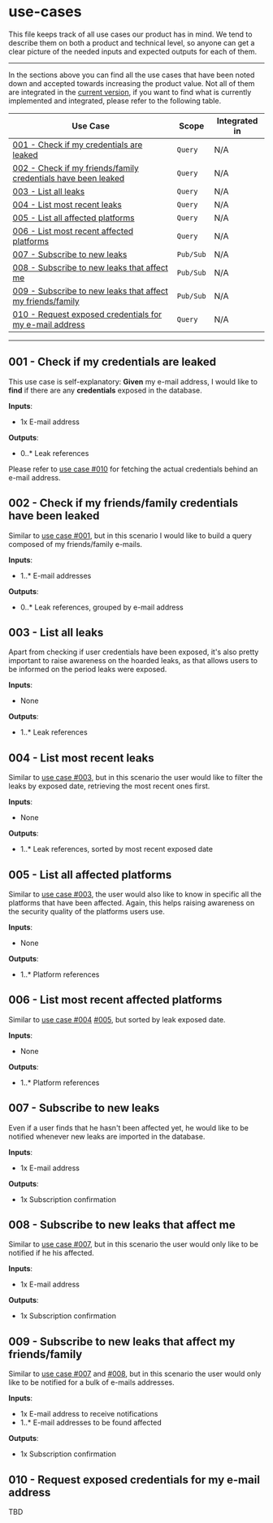 # use-cases

This file keeps track of all use cases our product has in mind. We tend to describe them on both a product and technical level, so anyone can get a clear picture of the needed inputs and expected outputs for each of them.

---

In the sections above you can find all the use cases that have been noted down and accepted towards increasing the product value. Not all of them are integrated in the [current version](changelog.md), if you want to find what is currently implemented and integrated, please refer to the following table.

|Use Case|Scope|Integrated in|
|--------|-----|-------------|
|[001 - Check if my credentials are leaked](#001---check-if-my-credentials-are-leaked)|`Query`|N/A|
|[002 - Check if my friends/family credentials have been leaked](#002---check-if-my-friendsfamily-credentials-have-been-leaked)|`Query`|N/A|
|[003 - List all leaks](#003---list-all-leaks)|`Query`|N/A|
|[004 - List most recent leaks](#004---list-most-recent-leaks)|`Query`|N/A|
|[005 - List all affected platforms](#005---list-all-affected-platforms)|`Query`|N/A|
|[006 - List most recent affected platforms](#006---list-most-recent-affected-platforms)|`Query`|N/A|
|[007 - Subscribe to new leaks](#007---subscribe-to-new-leaks)|`Pub/Sub`|N/A|
|[008 - Subscribe to new leaks that affect me](#008---subscribe-to-new-leaks-that-affect-me)|`Pub/Sub`|N/A|
|[009 - Subscribe to new leaks that affect my friends/family ](#009---subscribe-to-new-leaks-that-affect-my-friendsfamily)|`Pub/Sub`|N/A|
|[010 - Request exposed credentials for my e-mail address](#010---request-exposed-credentials-for-my-e-mail-address)|`Query`|N/A|

---

## 001 - Check if my credentials are leaked

This use case is self-explanatory: **Given** my e-mail address, I would like to **find** if there are any **credentials** exposed in the database.

**Inputs**:

- 1x E-mail address

**Outputs**:

- 0..* Leak references

Please refer to [use case #010](#010---request-exposed-credentials-for-my-e-mail-address) for fetching the actual credentials behind an e-mail address.

## 002 - Check if my friends/family credentials have been leaked

Similar to [use case #001](#001---check-if-my-credentials-are-leaked), but in this scenario I would like to build a query composed of my friends/family e-mails.

**Inputs**:

- 1..* E-mail addresses

**Outputs**:

- 0..* Leak references, grouped by e-mail address

## 003 - List all leaks

Apart from checking if user credentials have been exposed, it's also pretty important to raise awareness on the hoarded leaks, as that allows users to be informed on the period leaks were exposed.

**Inputs**:

- None

**Outputs**:

- 1..* Leak references

## 004 - List most recent leaks

Similar to [use case #003](#003---list-all-leaks), but in this scenario the user would like to filter the leaks by exposed date, retrieving the most recent ones first.

**Inputs**:

- None

**Outputs**:

- 1..* Leak references, sorted by most recent exposed date

## 005 - List all affected platforms

Similar to [use case #003](#003---list-all-leaks), the user would also like to know in specific all the platforms that have been affected. Again, this helps raising awareness on the security quality of the platforms users use.

**Inputs**:

- None

**Outputs**:

- 1..* Platform references

## 006 - List most recent affected platforms

Similar to [use case #004](#004---list-most-recent-leaks) [#005](#005---list-all-affected-platforms), but sorted by leak exposed date.

**Inputs**:

- None

**Outputs**:

- 1..* Platform references

## 007 - Subscribe to new leaks

Even if a user finds that he hasn't been affected yet, he would like to be notified whenever new leaks are imported in the database.

**Inputs**:

- 1x E-mail address

**Outputs**:

- 1x Subscription confirmation

## 008 - Subscribe to new leaks that affect me

Similar to [use case #007](#007---subscribe-to-new-leaks), but in this scenario the user would only like to be notified if he his affected.

**Inputs**:

- 1x E-mail address

**Outputs**:

- 1x Subscription confirmation

## 009 - Subscribe to new leaks that affect my friends/family 

Similar to [use case #007](#007---subscribe-to-new-leaks) and [#008](#008---subscribe-to-new-leaks-that-affect-me), but in this scenario the user would only like to be notified for a bulk of e-mails addresses.

**Inputs**:

- 1x E-mail address to receive notifications
- 1..* E-mail addresses to be found affected

**Outputs**:

- 1x Subscription confirmation

## 010 - Request exposed credentials for my e-mail address

TBD